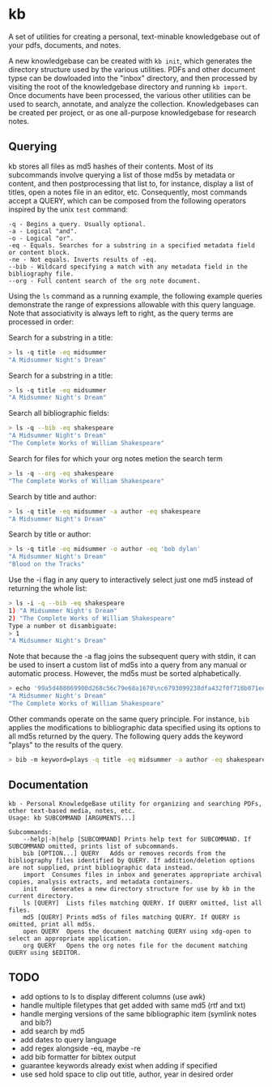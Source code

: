 # kb
A set of utilities for creating a personal, text-minable knowledgebase out of your pdfs, documents, and notes.

A new knowledgebase can be created with `kb init`, which generates the directory structure used by the various utilities. PDFs and other document typse can be dowloaded into the "inbox" directory, and then processed by visiting the root of the knowledgebase directory and running `kb import`. Once documents have been processed, the various other utilities can be used to search, annotate, and analyze the collection. Knowledgebases can be created per project, or as one all-purpose knowledgebase for research notes.

## Querying
kb stores all files as md5 hashes of their contents. Most of its subcommands involve querying a list of those md5s by metadata or content, and then postprocessing that list to, for instance, display a list of titles, open a notes file in an editor, etc. Consequently, most commands accept a QUERY, which can be composed from the following operators inspired by the unix `test` command:

```
-q - Begins a query. Usually optional.
-a - Logical "and".
-o - Logical "or".
-eq - Equals. Searches for a substring in a specified metadata field or content block.
-ne - Not equals. Inverts results of -eq.
--bib - Wildcard specifying a match with any metadata field in the bibliography file.
--org - Full content search of the org note document.
```

Using the `ls` command as a running example, the following example queries demonstrate the range of expressions allowable with this query language. Note that associativity is always left to right, as the query terms are processed in order:

Search for a substring in a title:
```zsh
> ls -q title -eq midsummer
"A Midsummer Night's Dream"
```

Search for a substring in a title:
```zsh
> ls -q title -eq midsummer
"A Midsummer Night's Dream"
```

Search all bibliographic fields:
```zsh
> ls -q --bib -eq shakespeare
"A Midsummer Night's Dream"
"The Complete Works of William Shakespeare"
```

Search for files for which your org notes metion the search term
```zsh
> ls -q --org -eq shakespeare
"The Complete Works of William Shakespeare"
```

Search by title and author:
```zsh
> ls -q title -eq midsummer -a author -eq shakespeare
"A Midsummer Night's Dream"
```

Search by title or author:
```zsh
> ls -q title -eq midsummer -o author -eq 'bob dylan'
"A Midsummer Night's Dream"
"Blood on the Tracks"
```

Use the -i flag in any query to interactively select just one md5 instead of returning the whole list:
```zsh
> ls -i -q --bib -eq shakespeare
1) "A Midsummer Night's Dream"
2) "The Complete Works of William Shakespeare"
Type a number ot disambiguate:
> 1
"A Midsummer Night's Dream"
```

Note that because the -a flag joins the subsequent query with stdin, it can be used to insert a custom list of md5s into a query from any manual or automatic process. However, the md5s must be sorted alphabetically.

```zsh
> echo '99a5d408069900d268c56c79e68a1670\nc6793099238dfa432f0f718b071ee8a5' | sort | ls -a
"A Midsummer Night's Dream"
"The Complete Works of William Shakespeare"
```

Other commands operate on the same query principle. For instance, `bib` applies the modifications to bibliographic data specified using its options to all md5s returned by the query. The following query adds the keyword "plays" to the results of the query.

```zsh
> bib -m keyword=plays -q title -eq midsummer -a author -eq shakespeare
```

## Documentation
```
kb - Personal KnowledgeBase utility for organizing and searching PDFs, other text-based media, notes, etc.
Usage: kb SUBCOMMAND [ARGUMENTS...]

Subcommands:
	--help|-h|help [SUBCOMMAND]	Prints help text for SUBCOMMAND. If SUBCOMMAND omitted, prints list of subcommands.
	bib [OPTION...] QUERY	Adds or removes records from the bibliography files identified by QUERY. If addition/deletion options are not supplied, print bibliographic data instead.
	import 	Consumes files in inbox and generates appropriate archival copies, analysis extracts, and metadata containers.
	init 	Generates a new directory structure for use by kb in the current directory.
	ls [QUERY]	Lists files matching QUERY. If QUERY omitted, list all files.
	md5 [QUERY]	Prints md5s of files matching QUERY. If QUERY is omitted, print all md5s.
	open QUERY	Opens the document matching QUERY using xdg-open to select an appropriate application.
	org QUERY	Opens the org notes file for the document matching QUERY using $EDITOR.
```
## TODO
- add options to ls to display different columns (use awk)
- handle multiple filetypes that get added with same md5 (rtf and txt)
- handle merging versions of the same bibliographic item (symlink notes and bib?)
- add search by md5
- add dates to query language
- add regex alongside -eq, maybe -re
- add bib formatter for bibtex output
- guarantee keywords already exist when adding if specified
- use sed hold space to clip out title, author, year in desired order
